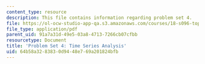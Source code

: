 ```yaml
---
content_type: resource
description: This file contains information regarding problem set 4.
file: https://ol-ocw-studio-app-qa.s3.amazonaws.com/courses/18-s096-topics-in-mathematics-with-applications-in-finance-fall-2013/64b58a3283830d9448e769a201824bfb_MIT18_S096F13_pset4.pdf
file_type: application/pdf
parent_uid: 91a7a31d-49e5-03a8-4713-7266cb07cfbb
resourcetype: Document
title: 'Problem Set 4: Time Series Analysis'
uid: 64b58a32-8383-0d94-48e7-69a201824bfb
---
```

